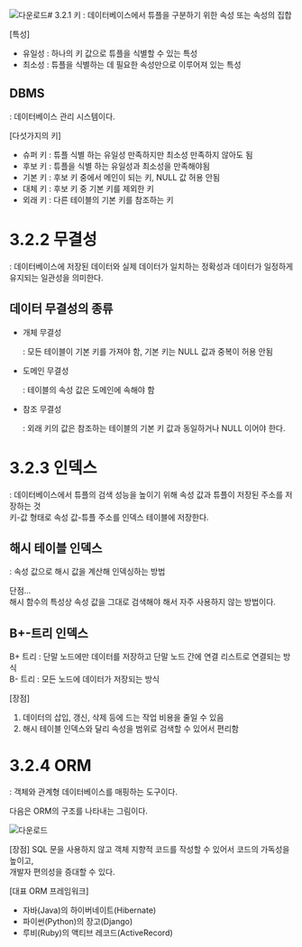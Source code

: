 ![다운로드](https://github.com/leeshinbi/CS_Study/assets/109641586/3d7bdcfa-461b-4594-8705-8ca0d77a1601)# 3.2.1 키
: 데이터베이스에서 튜플을 구분하기 위한 속성 또는 속성의 집합 

[특성]
- 유일성 : 하나의 키 값으로 튜플을 식별할 수 있는 특성
- 최소성 : 튜플을 식별하는 데 필요한 속성만으로 이루어져 있는 특성

## DBMS 
: 데이터베이스 관리 시스템이다. 

[다섯가지의 키]
- 슈퍼 키 : 튜플 식별 하는 유일성 만족하지만 최소성 만족하지 않아도 됨
- 후보 키 : 튜플을 식별 하는 유일성과 최소성을 만족해야됨
- 기본 키 : 후보 키 중에서 메인이 되는 키, NULL 값 허용 안됨
- 대체 키 : 후보 키 중 기본 키를 제외한 키
- 외래 키 : 다른 테이블의 기본 키를 참조하는 키

# 3.2.2 무결성
: 데이터베이스에 저장된 데이터와 실제 데이터가 일치하는 정확성과 데이터가 일정하게 유지되는 일관성을 의미한다. 

## 데이터 무결성의 종류
- 개체 무결성
  
  : 모든 테이블이 기본 키를 가져야 함, 기본 키는 NULL 값과 중복이 허용 안됨     
- 도메인 무결성
  
  : 테이블의 속성 값은 도메인에 속해야 함   
- 참조 무결성
  
  : 외래 키의 값은 참조하는 테이블의 기본 키 값과 동일하거나 NULL 이어야 한다.

# 3.2.3 인덱스 
: 데이터베이스에서 튜플의 검색 성능을 높이기 위해 속성 값과 튜플이 저장된 주소를 저장하는 것        
키-값 형태로 속성 값-튜플 주소를 인덱스 테이블에 저장한다. 

## 해시 테이블 인덱스 
: 속성 값으로 해시 값을 계산해 인덱싱하는 방법 

단점...     
해시 함수의 특성상 속성 값을 그대로 검색해야 해서 자주 사용하지 않는 방법이다. 

## B+-트리 인덱스 
B+ 트리 : 단말 노드에만 데이터를 저장하고 단말 노드 간에 연결 리스트로 연결되는 방식       
B- 트리 : 모든 노드에 데이터가 저장되는 방식

[장점]
1. 데이터의 삽입, 갱신, 삭제 등에 드는 작업 비용을 줄일 수 있음
2. 해시 테이블 인덱스와 달리 속성을 범위로 검색할 수 있어서 편리함 

# 3.2.4 ORM
: 객체와 관계형 데이터베이스를 매핑하는 도구이다. 

다음은 ORM의 구조를 나타내는 그림이다. 

![다운로드](https://github.com/leeshinbi/CS_Study/assets/109641586/ea5ebffc-31ec-4012-a3aa-e3afed39d9c1)

[장점]
SQL 문을 사용하지 않고 객체 지향적 코드를 작성할 수 있어서 코드의 가독성을 높이고,         
개발자 편의성을 증대할 수 있다. 

[대표 ORM 프레임워크]
- 자바(Java)의 하이버네이트(Hibernate)
- 파이썬(Python)의 장고(Django)
- 루비(Ruby)의 액티브 레코드(ActiveRecord)




